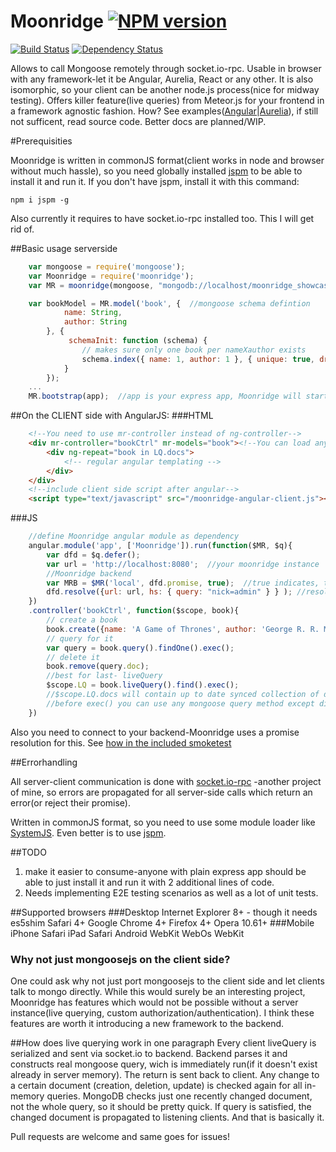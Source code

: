 Moonridge   [![NPM version](https://badge.fury.io/js/moonridge.png)](http://badge.fury.io/js/moonridge)
=========
[![Build Status](https://travis-ci.org/capaj/Moonridge.svg?tag=1.0.3)](https://travis-ci.org/capaj/Moonridge)
[![Dependency Status](https://david-dm.org/capaj/Moonridge.svg)](https://david-dm.org/capaj/Moonridge)

Allows to call Mongoose remotely through socket.io-rpc. Usable in browser with any framework-let it be Angular, Aurelia, React or any other.
It is also isomorphic, so your client can be another node.js process(nice for midway testing).
Offers killer feature(live queries) from Meteor.js for your frontend in a framework agnostic fashion. How?
See examples([Angular](test/e2e-smoketest/angular)|[Aurelia]((test/e2e-smoketest/aurelia))), if still not sufficent, read source code. Better docs are planned/WIP.

#Prerequisities

Moonridge is written in commonJS format(client works in node and browser without much hassle), so you need globally installed [jspm](https://github.com/jspm/jspm-cli) to be able to install it and run it.
If you don't have jspm, install it with this command:

    npm i jspm -g

Also currently it requires to have socket.io-rpc installed too. This I will get rid of.

##Basic usage serverside
```javascript
    var mongoose = require('mongoose');
    var Moonridge = require('moonridge');
    var MR = moonridge(mongoose, "mongodb://localhost/moonridge_showcase");		//MongoDB address is optional-you can connect as always with mongoose

    var bookModel = MR.model('book', {  //mongoose schema defintion
            name: String,
            author: String
        }, {
             schemaInit: function (schema) {
                // makes sure only one book per nameXauthor exists
                schema.index({ name: 1, author: 1 }, { unique: true, dropDups: true });
            }
        });
    ...
    MR.bootstrap(app);	//app is your express app, Moonridge will start listening on port app.get("port")
```
##On the CLIENT side with AngularJS:
###HTML
```html
	<!--You need to use mr-controller instead of ng-controller-->
    <div mr-controller="bookCtrl" mr-models="book"><!--You can load any number of models you like, separate them by commas-->
        <div ng-repeat="book in LQ.docs">
            <!-- regular angular templating -->
        </div>
    </div>
    <!--include client side script after angular-->
    <script type="text/javascript" src="/moonridge-angular-client.js"></script>
```    
###JS
```javascript
    //define Moonridge angular module as dependency
	angular.module('app', ['Moonridge']).run(function($MR, $q){
		var dfd = $q.defer();
        var url = 'http://localhost:8080';	//your moonridge instance
		//Moonridge backend
		var MRB = $MR('local', dfd.promise, true);  //true indicates, that this backend should be used by default
		dfd.resolve({url: url, hs: { query: "nick=admin" } } );	//resolve connects you to the Moonridge backend
	})
    .controller('bookCtrl', function($scope, book){
        // create a book
        book.create({name: 'A Game of Thrones', author: 'George R. R. Martin'});
        // query for it
        var query = book.query().findOne().exec();
        // delete it
        book.remove(query.doc);
        //best for last- liveQuery
        $scope.LQ = book.liveQuery().find().exec();
        //$scope.LQ.docs will contain up to date synced collection of documents that satisfy the query. You can
        //before exec() you can use any mongoose query method except distinct, remove, update
    })
```    
Also you need to connect to your backend-Moonridge uses a promise resolution for this. See [how in the included smoketest](https://github.com/capaj/Moonridge/blob/8faf7ad4b7c6c0301d70c3d8a346348d2b21e86d/e2e-smoketest/mr-test-ctrl.js#L84)

##Errorhandling

All server-client communication is done with [socket.io-rpc](https://github.com/capaj/socket.io-rpc) -another project of mine, so errors are propagated for all server-side calls which return an error(or reject their promise).

Written in commonJS format, so you need to use some module loader like [SystemJS](https://github.com/systemjs/systemjs). Even better is to use [jspm](https://github.com/jspm/jspm-cli).

##TODO
1. make it easier to consume-anyone with plain express app should be able to just install it and run it with 2 additional lines of code.
2. Needs implementing E2E testing scenarios as well as a lot of unit tests.

##Supported browsers
###Desktop
    Internet Explorer 8+ - though it needs es5shim
    Safari 4+
    Google Chrome 4+
    Firefox 4+
    Opera 10.61+
###Mobile
    iPhone Safari
    iPad Safari
    Android WebKit
    WebOs WebKit

### Why not just mongoosejs on the client side?
One could ask why not just port mongoosejs to the client side and let clients talk to mongo directly. While this would surely be an interesting project, Moonridge has features which would not be possible without a server instance(live querying, custom authorization/authentication). I think these features are worth it introducing a new framework to the backend.
    
##How does live querying work in one paragraph
Every client liveQuery is serialized and sent via socket.io to backend. Backend parses it and constructs real mongoose query, wich is immediately run(if it doesn't exist already in server memory). The return is sent back to client. Any change to a certain document (creation, deletion, update) is checked again for all in-memory queries. MongoDB checks just one recently changed document, not the whole query, so it should be pretty quick. If query is satisfied, the changed document is propagated to listening clients. And that is basically it.

Pull requests are welcome and same goes for issues!

